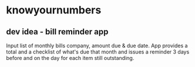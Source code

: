 # knowyournumbers
## dev idea - bill reminder app
Input list of monthly bills company, amount due & due date. App provides a total and a checklist of what's due that month and issues a reminder 3 days before and on the day for each item still outstanding.

